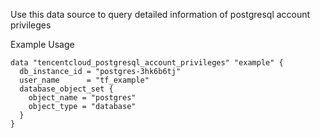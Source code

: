 Use this data source to query detailed information of postgresql account privileges

Example Usage

```hcl
data "tencentcloud_postgresql_account_privileges" "example" {
  db_instance_id = "postgres-3hk6b6tj"
  user_name      = "tf_example"
  database_object_set {
    object_name = "postgres"
    object_type = "database"
  }
}
```

